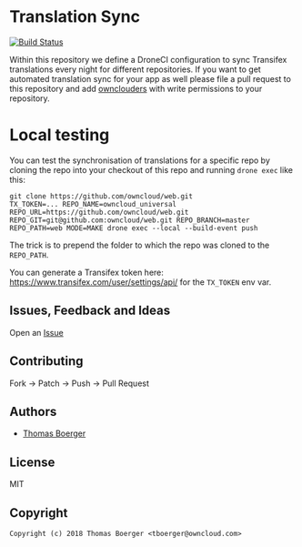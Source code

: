 # Translation Sync

[![Build Status](https://drone.owncloud.com/api/badges/owncloud/translation-sync/status.svg)](https://drone.owncloud.com/owncloud/translation-sync)

Within this repository we define a DroneCI configuration to sync Transifex translations every night for different repositories. If you want to get automated translation sync for your app as well please file a pull request to this repository and add [ownclouders](https://github.com/ownclouders) with write permissions to your repository.

# Local testing

You can test the synchronisation of translations for a specific repo by cloning the repo into your checkout of this repo and running `drone exec` like this:

```
git clone https://github.com/owncloud/web.git
TX_TOKEN=... REPO_NAME=owncloud_universal REPO_URL=https://github.com/owncloud/web.git REPO_GIT=git@github.com:owncloud/web.git REPO_BRANCH=master REPO_PATH=web MODE=MAKE drone exec --local --build-event push
```

The trick is to prepend the folder to which the repo was cloned to the `REPO_PATH`.

You can generate a Transifex token here: https://www.transifex.com/user/settings/api/ for the `TX_TOKEN` env var.

## Issues, Feedback and Ideas

Open an [Issue](https://github.com/owncloud/translation-sync/issues)


## Contributing

Fork -> Patch -> Push -> Pull Request


## Authors

* [Thomas Boerger](https://github.com/tboerger)


## License

MIT


## Copyright

```
Copyright (c) 2018 Thomas Boerger <tboerger@owncloud.com>
```
